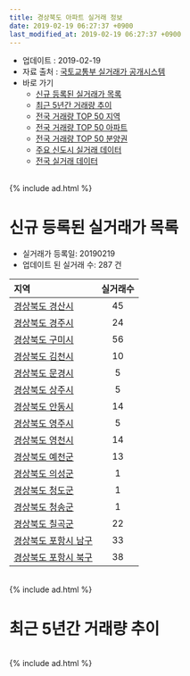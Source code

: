 ```yaml
---
title: 경상북도 아파트 실거래 정보
date: 2019-02-19 06:27:37 +0900
last_modified_at: 2019-02-19 06:27:37 +0900
---
```


* 업데이트 : 2019-02-19
* 자료 출처 : [국토교통부 실거래가 공개시스템](http://rt.molit.go.kr)
* 바로 가기
    * [신규 등록된 실거래가 목록](#신규-등록된-실거래가-목록)
    * [최근 5년간 거래량 추이](#최근-5년간-거래량-추이)
    * [전국 거래량 TOP 50 지역](https://inasie.github.io/apt-trade-info/최근-3개월-전국에서-가장-거래가-많이-발생한-지역)
    * [전국 거래량 TOP 50 아파트](https://inasie.github.io/apt-trade-info/최근-3개월-전국에서-가장-거래가-많이-발생한-아파트)
    * [전국 거래량 TOP 50 분양권](https://inasie.github.io/apt-trade-info/최근-3개월-전국에서-가장-거래가-많이-발생한-분양권)
    * [주요 신도시 실거래 데이터](https://inasie.github.io/apt-trade-info/주요-신도시)
    * [전국 실거래 데이터](https://inasie.github.io/apt-trade-info/전국)

<br>
{% include ad.html %}
<br>

# 신규 등록된 실거래가 목록
* 실거래가 등록일: 20190219
* 업데이트 된 실거래 수: 287 건


|지역|실거래수|
|:---|:---:|
|[경상북도 경산시](https://inasie.github.io/apt-trade-info/경상북도-경산시)|45|
|[경상북도 경주시](https://inasie.github.io/apt-trade-info/경상북도-경주시)|24|
|[경상북도 구미시](https://inasie.github.io/apt-trade-info/경상북도-구미시)|56|
|[경상북도 김천시](https://inasie.github.io/apt-trade-info/경상북도-김천시)|10|
|[경상북도 문경시](https://inasie.github.io/apt-trade-info/경상북도-문경시)|5|
|[경상북도 상주시](https://inasie.github.io/apt-trade-info/경상북도-상주시)|5|
|[경상북도 안동시](https://inasie.github.io/apt-trade-info/경상북도-안동시)|14|
|[경상북도 영주시](https://inasie.github.io/apt-trade-info/경상북도-영주시)|5|
|[경상북도 영천시](https://inasie.github.io/apt-trade-info/경상북도-영천시)|14|
|[경상북도 예천군](https://inasie.github.io/apt-trade-info/경상북도-예천군)|13|
|[경상북도 의성군](https://inasie.github.io/apt-trade-info/경상북도-의성군)|1|
|[경상북도 청도군](https://inasie.github.io/apt-trade-info/경상북도-청도군)|1|
|[경상북도 청송군](https://inasie.github.io/apt-trade-info/경상북도-청송군)|1|
|[경상북도 칠곡군](https://inasie.github.io/apt-trade-info/경상북도-칠곡군)|22|
|[경상북도 포항시 남구](https://inasie.github.io/apt-trade-info/경상북도-포항시-남구)|33|
|[경상북도 포항시 북구](https://inasie.github.io/apt-trade-info/경상북도-포항시-북구)|38|


<br>
{% include ad.html %}
<br>

# 최근 5년간 거래량 추이


<div style="width:100%;">
    <canvas id="deal_progress" height="200"></canvas>
</div>

<script>
new Chart(document.getElementById("deal_progress"), {
    type: 'line',
    data: {
        labels: ['201402','201403','201404','201405','201406','201407','201408','201409','201410','201411','201412','201501','201502','201503','201504','201505','201506','201507','201508','201509','201510','201511','201512','201601','201602','201603','201604','201605','201606','201607','201608','201609','201610','201611','201612','201701','201702','201703','201704','201705','201706','201707','201708','201709','201710','201711','201712','201801','201802','201803','201804','201805','201806','201807','201808','201809','201810','201811','201812','201901','201902'],
        datasets: [{
            label: '매매',
            pointRadius: 1,
            data: [2333, 2799, 2251, 2079, 1994, 2061, 2066, 2582, 2725, 2240, 1917, 2576, 2122, 3290, 2783, 2191, 2228, 2068, 1910, 2024, 2218, 1651, 1424, 1355, 1412, 1885, 1603, 1458, 1648, 1595, 1701, 1508, 1884, 1669, 1527, 1278, 1742, 1841, 1526, 1663, 1871, 1796, 1883, 1888, 1614, 1666, 1508, 2194, 1990, 2521, 1849, 1883, 1960, 1675, 1841, 1728, 2162, 1736, 1624, 1456, 411],
            borderColor: "rgba(255, 201, 14, 1)",
            backgroundColor: "rgba(255, 201, 14, 0.5)",
            fill: false,
            lineTension: 0
        },{
            label: '전월세',
            pointRadius: 1,
            data: [1655, 1533, 1312, 1211, 1141, 1201, 1043, 1187, 1240, 1232, 1111, 1413, 1292, 1385, 1319, 1299, 1171, 1234, 1176, 1062, 1257, 1117, 1310, 1622, 1749, 1579, 1332, 1314, 1293, 1186, 1200, 1025, 1286, 1229, 1325, 1449, 1835, 1430, 1262, 1225, 1398, 1462, 1599, 1527, 1298, 1474, 1553, 1967, 1803, 1886, 1556, 1535, 1439, 1423, 1422, 1254, 1573, 1356, 1487, 1513, 498],
            borderColor: "rgba(0, 141, 185, 1)",
            backgroundColor: "rgba(0, 141, 185, 0.5)",
            fill: false,
            lineTension: 0
        }
        ]
    },
    options: {
        responsive: true,
        title: {
            display: false
        },
        tooltips: {
            mode: 'index',
            intersect: false
        },
        hover: {
            mode: 'nearest',
            intersect: true
        },
        scales: {
            xAxes: [{
                display: true,
                scaleLabel: {
                    display: true,
                    labelString: '년/월'
                }
            }],
            yAxes: [{
                display: true,
                ticks: {
                    suggestedMin: 0,
                },
                scaleLabel: {
                    display: true,
                    labelString: '실거래 수'
                }
            }]
        }
    }
});

</script>


<br>
{% include ad.html %}
<br>

